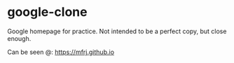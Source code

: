 # google-clone

Google homepage for practice. Not intended to be a perfect copy, but close enough. 

Can be seen @: https://mfrj.github.io
